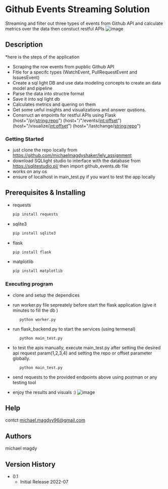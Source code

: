 # Github Events Streaming Solution 

Streaming and filter out three types of events from Github API and calculate metrics over the data then constuct restful APIs
![image](https://user-images.githubusercontent.com/24366936/180618355-61defdc9-a5f8-4a6c-8f02-605445b5ce82.png)

## Description
*here is the steps of the application
- Scraping the row events from pupblic Github API
- Fitle for a specifc types (WatchEvent, PullRequestEvent and IssuesEvent)
- Create a sql light DB and use data modeling concepts to create an data model and pipeline
- Parse the data into structre format
- Save it into sql light db
- Calculates metrics and quering on them 
- Get some ueful insights and visualizations and answer qustions.
- Consrruct an enpoints for restful APIs using Flask
    (host+"/pr/<string:repo>")
    (host+"/"/events/<int:offset>")
    (host+"/visualize/<int:offset>")
    (host+"/lastchange/<string:repo>")
    
### Getting Started
* just clone the repo locally from https://github.com/michaelmagdyshaker/lely_assignment
* download SQLlight studio to interface with the database from https://sqlitestudio.pl/ then import github_events.db file
* works on any os
* ensure of localhost in main_test.py if you want to test the app locally  

## Prerequisites & Installing
* requests
  ```sh
  pip install requests
  ```
* sqlite3
  ```sh
  pip install sqlite3
  ```
* flask
  ```sh
  pip install flask
  ```
* matplotlib
  ```sh
  pip install matplotlib
  ```

### Executing program

* clone and setup the dependices
* run worker.py file sepreately before start the flask application (give it minutes to fill the db )
  ```
     python worker.py
  ```

* run flask_backend.py to start the services (using termenal)
  ```
     python main_test.py
  ```
* to test the apis manually, execute main_test.py after setting the desired api request param(1,2,3,4) and setting the repo or offset parameter globally.  
  ```
     python main_test.py
  ```
* send requests to the provided endpoints above using postman or any testing tool
* enjoy the results and visuals :) 
![image](https://user-images.githubusercontent.com/24366936/180618113-dfb596fa-0603-4e85-b703-4888b95b948a.png)


## Help
contct michael.magdyy96@gmail.com

## Authors

michael magdy 

## Version History

* 0.1
    * Initial Release 2022-07

